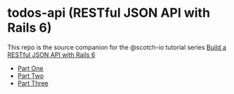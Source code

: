 # todos-api (RESTful JSON API with Rails 6)

This repo is the source companion for the @scotch-io tutorial series [Build a RESTful JSON API with Rails 6](https://scotch.io/tutorials/build-a-restful-json-api-with-rails-5-part-one)

* [Part One](https://scotch.io/tutorials/build-a-restful-json-api-with-rails-5-part-one)
* [Part Two](https://scotch.io/tutorials/build-a-restful-json-api-with-rails-5-part-two)
* [Part Three](https://scotch.io/tutorials/build-a-restful-json-api-with-rails-5-part-three)